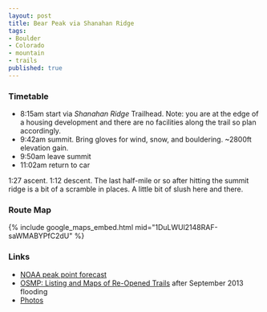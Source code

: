 ```yaml
---
layout: post
title: Bear Peak via Shanahan Ridge
tags:
- Boulder
- Colorado
- mountain
- trails
published: true
---
```

### Timetable ###
- 8:15am start via _Shanahan Ridge_ Trailhead. Note: you are at the edge of a housing development
and there are no facilities along the trail so plan accordingly.
- 9:42am summit. Bring gloves for wind, snow, and bouldering. ~2800ft elevation gain.
- 9:50am leave summit
- 11:02am return to car

1:27 ascent. 1:12 descent. The last half-mile or so after hitting the summit ridge is a bit of a scramble in places.
A little bit of slush here and there.

### Route Map ###
{% include google_maps_embed.html mid="1DuLWUl2148RAF-saWMABYPfC2dU" %}

### Links ###
- [NOAA peak point forecast](http://forecast.weather.gov/MapClick.php?lat=39.9538&lon=-105.2979)
- [OSMP: Listing and Maps of Re-Opened Trails](https://bouldercolorado.gov/pages/osmp-trails9-21) after September 2013 flooding
- [Photos](https://www.dropbox.com/sc/736yik9gkap6tpg/fWjTsvlCry)
